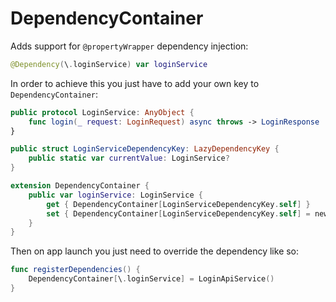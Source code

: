 # DependencyContainer

Adds support for `@propertyWrapper` dependency injection:

```swift
@Dependency(\.loginService) var loginService
```

In order to achieve this you just have to add your own key to `DependencyContainer`:

```swift
public protocol LoginService: AnyObject {
    func login(_ request: LoginRequest) async throws -> LoginResponse
}

public struct LoginServiceDependencyKey: LazyDependencyKey {
    public static var currentValue: LoginService?
}

extension DependencyContainer {
    public var loginService: LoginService {
        get { DependencyContainer[LoginServiceDependencyKey.self] }
        set { DependencyContainer[LoginServiceDependencyKey.self] = newValue }
    }
}
```

Then on app launch you just need to override the dependency like so:

```swift
func registerDependencies() {
    DependencyContainer[\.loginService] = LoginApiService()
}
```
